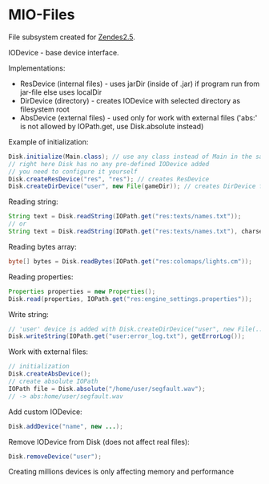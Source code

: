 # MIO-Files
File subsystem created for [Zendes2.5](https://mihailris.itch.io/zendes25).

IODevice - base device interface.

Implementations:
- ResDevice (internal files) - uses jarDir (inside of .jar) if program run from jar-file else uses localDir
- DirDevice (directory) - creates IODevice with selected directory as filesystem root
- AbsDevice (external files) - used only for work with external files ('abs:' is not allowed by IOPath.get, use Disk.absolute instead)

Example of initialization:
```java
Disk.initialize(Main.class); // use any class instead of Main in the same .jar as the application
// right here Disk has no any pre-defined IODevice added
// you need to configure it yourself
Disk.createResDevice("res", "res"); // creates ResDevice
Disk.createDirDevice("user", new File(gameDir)); // creates DirDevice from given directory
```

Reading string:
```java
String text = Disk.readString(IOPath.get("res:texts/names.txt"));
// or
String text = Disk.readString(IOPath.get("res:texts/names.txt"), charset);
```

Reading bytes array:
```java
byte[] bytes = Disk.readBytes(IOPath.get("res:colomaps/lights.cm"));
```

Reading properties:
```java
Properties properties = new Properties();
Disk.read(properties, IOPath.get("res:engine_settings.properties"));
```

Write string:
```java
// 'user' device is added with Disk.createDirDevice("user", new File(...));
Disk.writeString(IOPath.get("user:error_log.txt"), getErrorLog());
```

Work with external files:
```java
// initialization
Disk.createAbsDevice();
// create absolute IOPath
IOPath file = Disk.absolute("/home/user/segfault.wav");
// -> abs:home/user/segfault.wav
```
Add custom IODevice:
```java
Disk.addDevice("name", new ...);
```
Remove IODevice from Disk (does not affect real files):
```java
Disk.removeDevice("user");
```

Creating millions devices is only affecting memory and performance
